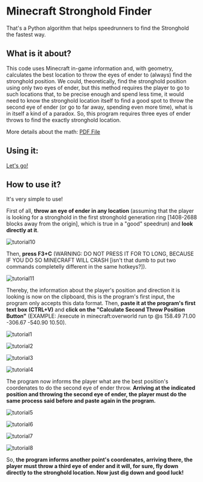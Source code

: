 # Minecraft Stronghold Finder
That's a Python algorithm that helps speedrunners to find the Stronghold the fastest way.

## What is it about?
This code uses Minecraft in-game information and, with geometry, calculates the best location to throw the eyes of ender to (always) find the stronghold position. We could, theoretically, find the stronghold position using only two eyes of ender, but this method requires the player to go to such locations that, to be precise enough and spend less time, it would need to know the stronghold location itself to find a good spot to throw the second eye of ender (or go to far away, spending even more time), what is in itself a kind of a paradox. So, this program requires three eyes of ender throws to find the exactly stronghold location.

More details about the math:
[PDF File](https://github.com/AlantheBenign/Minecraft-Stronghold-Finder/blob/master/Minecraft_Stronghold_Finding_Mathematics%20(11).pdf)

## Using it:
[Let's go!](http://AlantheBenign.github.io/Minecraft-Stronghold-Finder/) 

## How to use it?
It's very simple to use!

First of all, **throw an eye of ender in any location** (assuming that the player is looking for a stronghold in the first stronghold generation ring [1408-2688 blocks away from the origin], which is true in a "good" speedrun) and **look directly at it**.

![tutorial10](https://github.com/AlantheBenign/Minecraft-Stronghold-Finder/blob/master/tutorial10.png)

Then, **press F3+C** (WARNING: DO NOT PRESS IT FOR TO LONG, BECAUSE IF YOU DO SO MINECRAFT WILL CRASH [isn't that dumb to put two commands completelly different in the same hotkeys?]).

![tutorial11](https://github.com/AlantheBenign/Minecraft-Stronghold-Finder/blob/master/tutorial11.png)

Thereby, the information about the player's position and direction it is looking is now on the clipboard, this is the program's first input, the program only accepts this data format. Then, **paste it at the program's first text box (CTRL+V)** and **click on the "Calculate Second Throw Position Button"** (EXAMPLE: /execute in minecraft:overworld run tp @s 158.49 71.00 -306.67 -540.90 10.50).

![tutorial1](https://github.com/AlantheBenign/Minecraft-Stronghold-Finder/blob/master/tutorial1.png)

![tutorial2](https://github.com/AlantheBenign/Minecraft-Stronghold-Finder/blob/master/tutorial2.png)

![tutorial3](https://github.com/AlantheBenign/Minecraft-Stronghold-Finder/blob/master/tutorial3.png)

![tutorial4](https://github.com/AlantheBenign/Minecraft-Stronghold-Finder/blob/master/tutorial4.png)

The program now informs the player what are the best position's coordenates to do the second eye of ender throw. **Arriving at the indicated position and throwing the second eye of ender, the player must do the same process said before and paste again in the program.**

![tutorial5](https://github.com/AlantheBenign/Minecraft-Stronghold-Finder/blob/master/tutorial5.png)

![tutorial6](https://github.com/AlantheBenign/Minecraft-Stronghold-Finder/blob/master/tutorial6.png)

![tutorial7](https://github.com/AlantheBenign/Minecraft-Stronghold-Finder/blob/master/tutorial7.png)

![tutorial8](https://github.com/AlantheBenign/Minecraft-Stronghold-Finder/blob/master/tutorial8.png)

So, **the program informs another point's coordenates, arriving there, the player must throw a third eye of ender and it will, for sure, fly down directly to the stronghold location. Now just dig down and good luck!**

